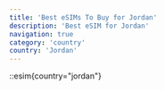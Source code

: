 ```yaml
---
title: 'Best eSIMs To Buy for Jordan'
description: 'Best eSIM for Jordan'
navigation: true
category: 'country'
country: 'Jordan'
---
```


::esim{country="jordan"}
